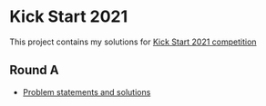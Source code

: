 # Kick Start 2021

This project contains my solutions for [Kick Start 2021 competition](https://codingcompetitions.withgoogle.com/kickstart/archive/2021)

## Round A

- [Problem statements and solutions](/Round%20A)

